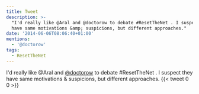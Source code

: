 ```yaml
---
title: Tweet
description: >-
  "I'd really like @Aral and @doctorow to debate #ResetTheNet . I suspect they
  have same motivations &amp; suspicions, but different approaches."
date: '2014-06-06T08:06:40+01:00'
mentions:
  - '@doctorow'
tags:
  - ResetTheNet
---
```

I'd really like @Aral and [@doctorow](https://twitter.com/@doctorow) to debate #ResetTheNet . I suspect they have same motivations &amp; suspicions, but different approaches.
      {{< tweet 0 0 >}}
    
